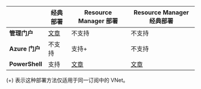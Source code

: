 | | **经典部署** | **Resource Manager 部署** | **Resource Manager 经典部署** |
|----------------------------------------|-------------|----------------------|---------------------------------|
| **管理门户** | [文章](/documentation/articles/virtual-networks-configure-vnet-to-vnet-connection) | 不支持 | 不支持 |
| **Azure 门户** | 不支持 | 支持+ | 不支持 |
| **PowerShell** | 支持 | [文章](/documentation/articles/vpn-gateway-vnet-vnet-rm-ps) | [文章](/documentation/articles/virtual-networks-arm-asm-s2s)

(+) 表示这种部署方法仅适用于同一订阅中的 VNet。



<!---HONumber=Mooncake_0425_2016-->